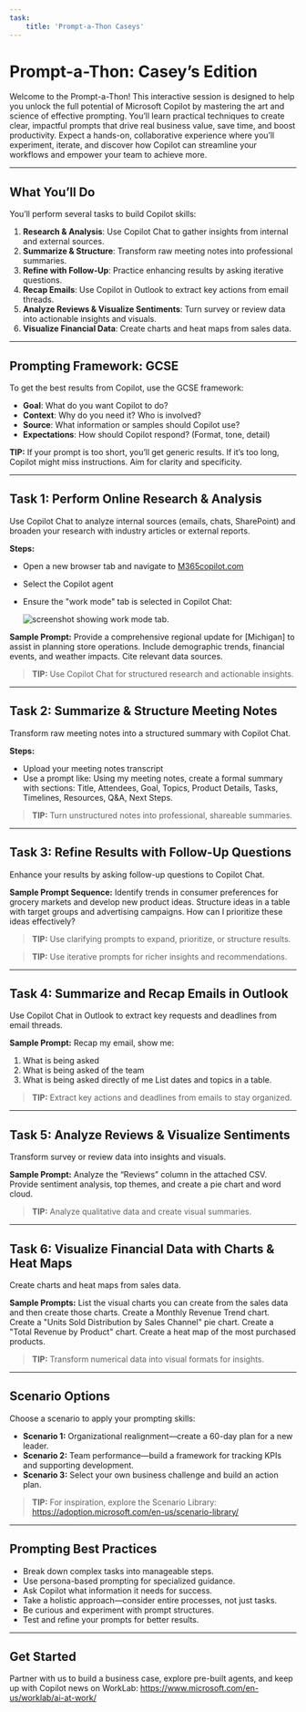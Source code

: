 ```yaml
---
task:
    title: 'Prompt-a-Thon Caseys'
---
```


# Prompt-a-Thon: Casey’s Edition

Welcome to the Prompt-a-Thon! This interactive session is designed to help you unlock the full potential of Microsoft Copilot by mastering the art and science of effective prompting. You’ll learn practical techniques to create clear, impactful prompts that drive real business value, save time, and boost productivity. Expect a hands-on, collaborative experience where you’ll experiment, iterate, and discover how Copilot can streamline your workflows and empower your team to achieve more.

---

## What You’ll Do

You’ll perform several tasks to build Copilot skills:

1. **Research & Analysis**: Use Copilot Chat to gather insights from internal and external sources.
2. **Summarize & Structure**: Transform raw meeting notes into professional summaries.
3. **Refine with Follow-Up**: Practice enhancing results by asking iterative questions.
4. **Recap Emails**: Use Copilot in Outlook to extract key actions from email threads.
5. **Analyze Reviews & Visualize Sentiments**: Turn survey or review data into actionable insights and visuals.
6. **Visualize Financial Data**: Create charts and heat maps from sales data.

---

## Prompting Framework: GCSE

To get the best results from Copilot, use the GCSE framework:

- **Goal**: What do you want Copilot to do?
- **Context**: Why do you need it? Who is involved?
- **Source**: What information or samples should Copilot use?
- **Expectations**: How should Copilot respond? (Format, tone, detail)

**TIP:** If your prompt is too short, you’ll get generic results. If it’s too long, Copilot might miss instructions. Aim for clarity and specificity.

---

## Task 1: Perform Online Research & Analysis

Use Copilot Chat to analyze internal sources (emails, chats, SharePoint) and broaden your research with industry articles or external reports.

**Steps:**
- Open a new browser tab and navigate to [M365copilot.com](https://m365copilot.com/)  
- Select the Copilot agent
- Ensure the "work mode" tab is selected in Copilot Chat:  

    ![screenshot showing work mode tab.](../Prompts/Media/work-mode.png)  

**Sample Prompt:**
Provide a comprehensive regional update for [Michigan] to assist in planning store operations. Include demographic trends, financial events, and weather impacts. Cite relevant data sources.

> **TIP:** Use Copilot Chat for structured research and actionable insights.

---

## Task 2: Summarize & Structure Meeting Notes

Transform raw meeting notes into a structured summary with Copilot Chat.

**Steps:**
- Upload your meeting notes transcript
- Use a prompt like:
Using my meeting notes, create a formal summary with sections: Title, Attendees, Goal, Topics, Product Details, Tasks, Timelines, Resources, Q&A, Next Steps.

> **TIP:** Turn unstructured notes into professional, shareable summaries.

---

## Task 3: Refine Results with Follow-Up Questions

Enhance your results by asking follow-up questions to Copilot Chat.

**Sample Prompt Sequence:**
Identify trends in consumer preferences for grocery markets and develop new product ideas.
Structure ideas in a table with target groups and advertising campaigns.
How can I prioritize these ideas effectively?

> **TIP:** Use clarifying prompts to expand, prioritize, or structure results.

> **TIP:** Use iterative prompts for richer insights and recommendations.

---

## Task 4: Summarize and Recap Emails in Outlook

Use Copilot Chat in Outlook to extract key requests and deadlines from email threads.

**Sample Prompt:**
Recap my email, show me:
1. What is being asked
2. What is being asked of the team
3. What is being asked directly of me
List dates and topics in a table.

> **TIP:** Extract key actions and deadlines from emails to stay organized.

---

## Task 5: Analyze Reviews & Visualize Sentiments

Transform survey or review data into insights and visuals.

**Sample Prompt:**
Analyze the “Reviews” column in the attached CSV. Provide sentiment analysis, top themes, and create a pie chart and word cloud.

> **TIP:** Analyze qualitative data and create visual summaries.

---

## Task 6: Visualize Financial Data with Charts & Heat Maps

Create charts and heat maps from sales data.

**Sample Prompts:**
List the visual charts you can create from the sales data and then create those charts.
Create a Monthly Revenue Trend chart.
Create a "Units Sold Distribution by Sales Channel" pie chart.
Create a "Total Revenue by Product" chart.
Create a heat map of the most purchased products.

> **TIP:** Transform numerical data into visual formats for insights.

---

## Scenario Options

Choose a scenario to apply your prompting skills:

- **Scenario 1:** Organizational realignment—create a 60-day plan for a new leader.
- **Scenario 2:** Team performance—build a framework for tracking KPIs and supporting development.
- **Scenario 3:** Select your own business challenge and build an action plan.

> **TIP:** For inspiration, explore the Scenario Library: https://adoption.microsoft.com/en-us/scenario-library/

---

## Prompting Best Practices

- Break down complex tasks into manageable steps.
- Use persona-based prompting for specialized guidance.
- Ask Copilot what information it needs for success.
- Take a holistic approach—consider entire processes, not just tasks.
- Be curious and experiment with prompt structures.
- Test and refine your prompts for better results.

---

## Get Started

Partner with us to build a business case, explore pre-built agents, and keep up with Copilot news on WorkLab: https://www.microsoft.com/en-us/worklab/ai-at-work/

